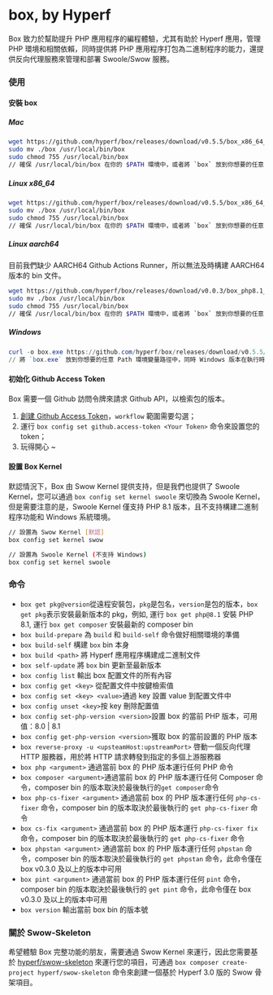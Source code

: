 # box, by Hyperf

Box 致力於幫助提升 PHP 應用程序的編程體驗，尤其有助於 Hyperf 應用，管理 PHP 環境和相關依賴，同時提供將 PHP 應用程序打包為二進制程序的能力，還提供反向代理服務來管理和部署 Swoole/Swow 服務。

### 使用

#### 安裝 box

##### Mac

```bash
wget https://github.com/hyperf/box/releases/download/v0.5.5/box_x86_64_macos -O box
sudo mv ./box /usr/local/bin/box
sudo chmod 755 /usr/local/bin/box
// 確保 /usr/local/bin/box 在你的 $PATH 環境中，或者將 `box` 放到你想要的任意 $PATH 路徑中
```

##### Linux x86_64

```bash
wget https://github.com/hyperf/box/releases/download/v0.5.5/box_x86_64_linux -O box
sudo mv ./box /usr/local/bin/box
sudo chmod 755 /usr/local/bin/box
// 確保 /usr/local/bin/box 在你的 $PATH 環境中，或者將 `box` 放到你想要的任意 $PATH 路徑中
```
##### Linux aarch64

目前我們缺少 AARCH64 Github Actions Runner，所以無法及時構建 AARCH64 版本的 bin 文件。

```bash
wget https://github.com/hyperf/box/releases/download/v0.0.3/box_php8.1_aarch64_linux -O box
sudo mv ./box /usr/local/bin/box
sudo chmod 755 /usr/local/bin/box
// 確保 /usr/local/bin/box 在你的 $PATH 環境中，或者將 `box` 放到你想要的任意 $PATH 路徑中
```

##### Windows

```powershell
curl -o box.exe https://github.com/hyperf/box/releases/download/v0.5.5/box_x64_windows.exe
// 將 `box.exe` 放到你想要的任意 Path 環境變量路徑中，同時 Windows 版本在執行時需要在命令行中使用 `box.exe` 而不是 `box`
```

#### 初始化 Github Access Token

Box 需要一個 Github 訪問令牌來請求 Github API，以檢索包的版本。

1. [創建 Github Access Token](https://github.com/settings/tokens/new)，`workflow` 範圍需要勾選；
2. 運行 `box config set github.access-token <Your Token>` 命令來設置您的 token；
3. 玩得開心 ~

#### 設置 Box Kernel

默認情況下，Box 由 Swow Kernel 提供支持，但是我們也提供了 Swoole Kernel，您可以通過 `box config set kernel swoole` 來切換為 Swoole Kernel，但是需要注意的是，Swoole Kernel 僅支持 PHP 8.1 版本，且不支持構建二進制程序功能和 Windows 系統環境。

```bash
// 設置為 Swow Kernel [默認]
box config set kernel swow

// 設置為 Swoole Kernel (不支持 Windows)
box config set kernel swoole
```

### 命令

- `box get pkg@version`從遠程安裝包，`pkg`是包名，`version`是包的版本，`box get pkg`表示安裝最新版本的 pkg，例如, 運行 `box get php@8.1` 安裝 PHP 8.1, 運行 `box get composer` 安裝最新的 composer bin
- `box build-prepare` 為 `build` 和 `build-self` 命令做好相關環境的準備
- `box build-self` 構建 `box` bin 本身
- `box build <path>` 將 Hyperf 應用程序構建成二進制文件
- `box self-update` 將 `box` bin 更新至最新版本
- `box config list` 輸出 box 配置文件的所有內容
- `box config get <key>` 從配置文件中按鍵檢索值
- `box config set <key> <value>`通過 key 設置 value 到配置文件中
- `box config unset <key>`按 key 刪除配置值
- `box config set-php-version <version>`設置 box 的當前 PHP 版本，可用值：8.0 | 8.1
- `box config get-php-version <version>`獲取 box 的當前設置的 PHP 版本
- `box reverse-proxy -u <upsteamHost:upstreamPort>` 啓動一個反向代理 HTTP 服務器，用於將 HTTP 請求轉發到指定的多個上游服務器
- `box php <argument>` 通過當前 box 的 PHP 版本運行任何 PHP 命令
- `box composer <argument>`通過當前 box 的 PHP 版本運行任何 Composer 命令，composer bin 的版本取決於最後執行的`get composer`命令
- `box php-cs-fixer <argument>` 通過當前 box 的 PHP 版本運行任何 `php-cs-fixer` 命令，composer bin 的版本取決於最後執行的 `get php-cs-fixer` 命令
- `box cs-fix <argument>` 通過當前 box 的 PHP 版本運行 `php-cs-fixer fix` 命令，composer bin 的版本取決於最後執行的 `get php-cs-fixer` 命令
- `box phpstan <argument>` 通過當前 box 的 PHP 版本運行任何 `phpstan` 命令，composer bin 的版本取決於最後執行的 `get phpstan` 命令，此命令僅在 box v0.3.0 及以上的版本中可用
- `box pint <argument>` 通過當前 box 的 PHP 版本運行任何 `pint` 命令，composer bin 的版本取決於最後執行的 `get pint` 命令，此命令僅在 box v0.3.0 及以上的版本中可用
- `box version` 輸出當前 box bin 的版本號

### 關於 Swow-Skeleton

希望體驗 Box 完整功能的朋友，需要通過 Swow Kernel 來運行，因此您需要基於 [hyperf/swow-skeleton](https://github.com/hyperf/swow-skeleton) 來運行您的項目，可通過 `box composer create-project hyperf/swow-skeleton` 命令來創建一個基於 Hyperf 3.0 版的 Swow 骨架項目。
